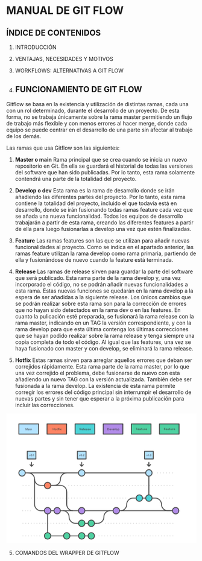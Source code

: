 # MANUAL DE GIT FLOW

## ÍNDICE DE CONTENIDOS


1. INTRODUCCIÓN 

2. VENTAJAS, NECESIDADES Y MOTIVOS

3. WORKFLOWS: ALTERNATIVAS A GIT FLOW

4. ## FUNCIONAMIENTO DE GIT FLOW

Gitflow se basa en la existencia y utilización de distintas ramas, cada una con un rol determinado, durante el desarrollo de un proyecto. De esta forma, no se trabaja únicamente sobre la rama master permitiendo un flujo de trabajo más flexible y con menos errores al hacer merge, donde cada equipo se puede centrar en el desarrollo de una parte sin afectar al trabajo de los demás. 

Las ramas que usa Gitflow son las siguientes:

1. **Master o main**
Rama principal que se crea cuando se inicia un nuevo repositorio en Git. En ella se guardará el historial de todas las versiones del software que han sido publicadas. Por lo tanto, esta rama solamente contendrá una parte de la totalidad del proyecto.

2. **Develop o dev** 
Esta rama es la rama de desarrollo donde se irán añadiendo las diferentes partes del proyecto. Por lo tanto, esta rama contiene la totalidad del proyecto, incluido el que todavía está en desarrollo, donde se irán fusionando todas ramas feature cada vez que se añada una nueva funcionalidad. Todos los equipos de desarrollo trabajarán a partir de esta rama, creando las diferentes features a partir de ella para luego fusionarlas a develop una vez que estén finalizadas.

3. **Feature**
Las ramas features son las que se utilizan para añadir nuevas funcionalidades al proyecto. Como se indica en el apartado anterior, las ramas feature utilizan la rama develop como rama primaria, partiendo de ella y fusionándose de nuevo cuando la feature está terminada. 

4. **Release**
Las ramas de release sirven para guardar la parte del software que será publicado. Esta rama parte de la rama develop y, una vez incorporado el código, no se podrán añadir nuevas funcionalidades a esta rama. Estas nuevas funciones se quedarán en la rama develop a la espera de ser añadidas a la siguiente release. Los únicos cambios que se podrán realizar sobre esta rama son para la corrección de errores que no hayan sido detectados en la rama dev o en las features. 
En cuanto la pulicación esté preparada, se fusionará la rama release con la rama master, indicando en un TAG la versión correspondiente, y con la rama develop para que esta última contenga los últimas correcciones que se hayan podido realizar sobre la rama release y tenga siempre una copia completa de todo el código. Al igual que las features, una vez se haya fusionado con master y con develop, se eliminará la rama release.

5. **Hotfix**
Estas ramas sirven para arreglar aquellos errores que deban ser correjidos rápidamente. Esta rama parte de la rama master, por lo que una vez correjido el problema, debe fusionarse de nuevo con esta añadiendo un nuevo TAG con la versión actualizada. También debe ser fusionada a la rama develop. La existencia de esta rama permite corregir los errores del código principal sin interrumpir el desarrollo de nuevas partes y sin tener que esperar a la próxima publicación para incluir las correcciones.

![Esquema ramas gitflow](./img/esquema.png)


5. COMANDOS DEL WRAPPER DE GITFLOW


